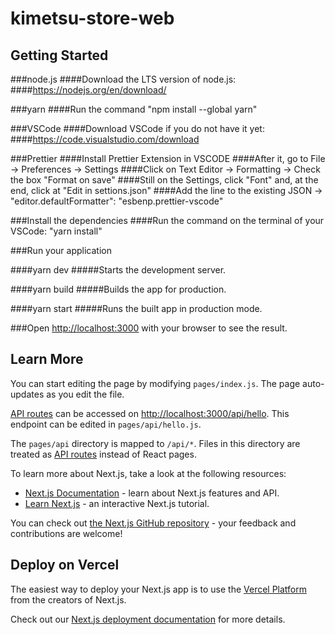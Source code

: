 # kimetsu-store-web

## Getting Started

###node.js
####Download the LTS version of node.js:
####https://nodejs.org/en/download/

###yarn
####Run the command "npm install --global yarn"

###VSCode
####Download VSCode if you do not have it yet:
####https://code.visualstudio.com/download

###Prettier
####Install Prettier Extension in VSCODE
####After it, go to File -> Preferences -> Settings
####Click on Text Editor -> Formatting -> Check the box "Format on save"
####Still on the Settings, click "Font" and, at the end, click at "Edit in settions.json"
####Add the line to the existing JSON -> "editor.defaultFormatter": "esbenp.prettier-vscode"

###Install the dependencies
####Run the command on the terminal of your VSCode: "yarn install"

###Run your application

####yarn dev
#####Starts the development server.

####yarn build
#####Builds the app for production.

####yarn start
#####Runs the built app in production mode.

###Open [http://localhost:3000](http://localhost:3000) with your browser to see the result.

## Learn More

You can start editing the page by modifying `pages/index.js`. The page auto-updates as you edit the file.

[API routes](https://nextjs.org/docs/api-routes/introduction) can be accessed on [http://localhost:3000/api/hello](http://localhost:3000/api/hello). This endpoint can be edited in `pages/api/hello.js`.

The `pages/api` directory is mapped to `/api/*`. Files in this directory are treated as [API routes](https://nextjs.org/docs/api-routes/introduction) instead of React pages.

To learn more about Next.js, take a look at the following resources:

- [Next.js Documentation](https://nextjs.org/docs) - learn about Next.js features and API.
- [Learn Next.js](https://nextjs.org/learn) - an interactive Next.js tutorial.

You can check out [the Next.js GitHub repository](https://github.com/vercel/next.js/) - your feedback and contributions are welcome!

## Deploy on Vercel

The easiest way to deploy your Next.js app is to use the [Vercel Platform](https://vercel.com/new?utm_medium=default-template&filter=next.js&utm_source=create-next-app&utm_campaign=create-next-app-readme) from the creators of Next.js.

Check out our [Next.js deployment documentation](https://nextjs.org/docs/deployment) for more details.
